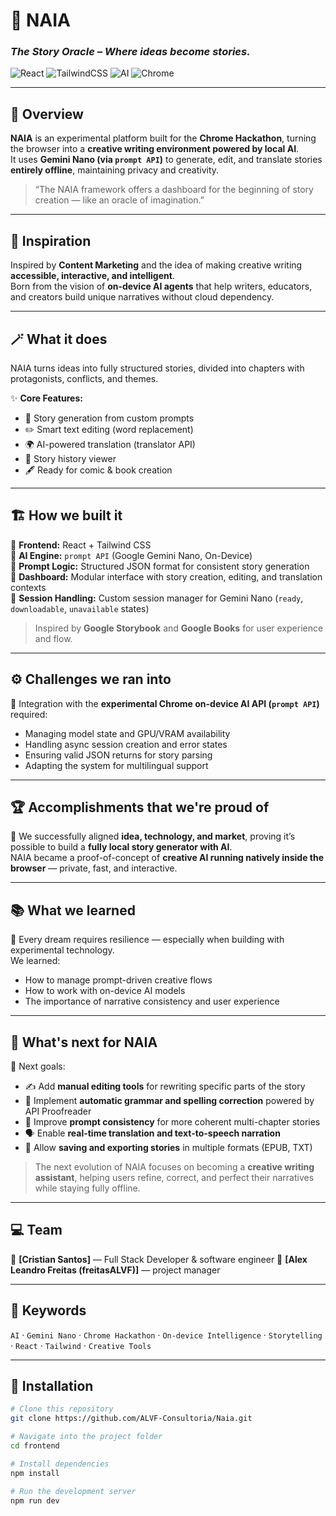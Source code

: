 # 🧠 NAIA  
### *The Story Oracle – Where ideas become stories.*

![React](https://img.shields.io/badge/React-20232A?style=for-the-badge&logo=react&logoColor=61DAFB)
![TailwindCSS](https://img.shields.io/badge/Tailwind_CSS-38B2AC?style=for-the-badge&logo=tailwind-css&logoColor=white)
![AI](https://img.shields.io/badge/AI-Gemini_Nano-blue?style=for-the-badge)
![Chrome](https://img.shields.io/badge/Chrome_OnDevice_AI-4285F4?style=for-the-badge&logo=googlechrome&logoColor=white)

---

## 🌟 Overview 

**NAIA** is an experimental platform built for the **Chrome Hackathon**, turning the browser into a **creative writing environment powered by local AI**.  
It uses **Gemini Nano (via `prompt API`)** to generate, edit, and translate stories **entirely offline**, maintaining privacy and creativity.

> “The NAIA framework offers a dashboard for the beginning of story creation — like an oracle of imagination.”

---

## 🎯 Inspiration 

Inspired by **Content Marketing** and the idea of making creative writing **accessible, interactive, and intelligent**.  
Born from the vision of **on-device AI agents** that help writers, educators, and creators build unique narratives without cloud dependency.

---

## 🪄 What it does 

NAIA turns ideas into fully structured stories, divided into chapters with protagonists, conflicts, and themes.

✨ **Core Features:**
- 🧠 Story generation from custom prompts  
- ✏️ Smart text editing (word replacement)  
- 🌍 AI-powered translation (translator API)  
- 📖 Story history viewer  
- 🖋️ Ready for comic & book creation  

---

## 🏗️ How we built it 

🔹 **Frontend:** React + Tailwind CSS  
🔹 **AI Engine:** `prompt API` (Google Gemini Nano, On-Device)  
🔹 **Prompt Logic:** Structured JSON format for consistent story generation  
🔹 **Dashboard:** Modular interface with story creation, editing, and translation contexts  
🔹 **Session Handling:** Custom session manager for Gemini Nano (`ready`, `downloadable`, `unavailable` states)

> Inspired by **Google Storybook** and **Google Books** for user experience and flow.

---

## ⚙️ Challenges we ran into

🚧 Integration with the **experimental Chrome on-device AI API (`prompt API`)** required:
- Managing model state and GPU/VRAM availability  
- Handling async session creation and error states  
- Ensuring valid JSON returns for story parsing  
- Adapting the system for multilingual support  

---

## 🏆 Accomplishments that we're proud of

💎 We successfully aligned **idea, technology, and market**, proving it’s possible to build a **fully local story generator with AI**.  
NAIA became a proof-of-concept of **creative AI running natively inside the browser** — private, fast, and interactive.

---

## 📚 What we learned 

💭 Every dream requires resilience — especially when building with experimental technology.  
We learned:
- How to manage prompt-driven creative flows  
- How to work with on-device AI models  
- The importance of narrative consistency and user experience  

---

## 🚀 What's next for NAIA 

📘 Next goals:
- ✍️ Add **manual editing tools** for rewriting specific parts of the story  
- 🧹 Implement **automatic grammar and spelling correction** powered by API Proofreader  
- 🔁 Improve **prompt consistency** for more coherent multi-chapter stories  
- 🗣️ Enable **real-time translation and text-to-speech narration**  
- 💾 Allow **saving and exporting stories** in multiple formats (EPUB, TXT)

> The next evolution of NAIA focuses on becoming a **creative writing assistant**, helping users refine, correct, and perfect their narratives while staying fully offline.

---

## 💻 Team 

👤 **[Cristian Santos]** — Full Stack Developer & software engineer
👤 **[Alex Leandro Freitas (freitasALVF)]** — project manager

---

## 🏁 Keywords

`AI` · `Gemini Nano` · `Chrome Hackathon` · `On-device Intelligence` · `Storytelling` · `React` · `Tailwind` · `Creative Tools`

---

## 🧩 Installation

```bash
# Clone this repository
git clone https://github.com/ALVF-Consultoria/Naia.git

# Navigate into the project folder
cd frontend

# Install dependencies
npm install

# Run the development server
npm run dev

